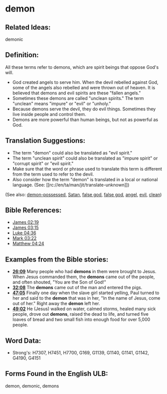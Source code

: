 # demon

## Related Ideas:

demonic

## Definition:

All these terms refer to demons, which are spirit beings that oppose God's will.

* God created angels to serve him. When the devil rebelled against God, some of the angels also rebelled and were thrown out of heaven. It is believed that demons and evil spirits are these "fallen angels."
* Sometimes these demons are called "unclean spirits." The term "unclean" means "impure" or "evil" or "unholy."
* Because demons serve the devil, they do evil things. Sometimes they live inside people and control them.
* Demons are more powerful than human beings, but not as powerful as God.

## Translation Suggestions:

* The term "demon" could also be translated as "evil spirit."
* The term "unclean spirit" could also be translated as "impure spirit" or "corrupt spirit" or "evil spirit."
* Make sure that the word or phrase used to translate this term is different from the term used to refer to the devil.
* Also consider how the term "demon" is translated in a local or national language. (See: [[rc://en/ta/man/jit/translate-unknown]])

(See also: [demon-possessed](../kt/demonpossessed.md), [Satan](../kt/satan.md), [false god](../kt/falsegod.md), [false god](../kt/falsegod.md), [angel](../kt/angel.md), [evil](../kt/evil.md), [clean](../kt/clean.md))

## Bible References:

* [James 02:19](rc://en/tn/help/jas/02/19)
* [James 03:15](rc://en/tn/help/jas/03/15)
* [Luke 04:36](rc://en/tn/help/luk/04/36)
* [Mark 03:22](rc://en/tn/help/mrk/03/22)
* [Matthew 04:24](rc://en/tn/help/mat/04/24)

## Examples from the Bible stories:

* __[26:09](rc://en/tn/help/obs/26/09)__ Many people who had __demons__ in them were brought to Jesus. When Jesus commanded them, the __demons__ came out of the people, and often shouted, "You are the Son of God!"
* __[32:08](rc://en/tn/help/obs/32/08)__ The __demons__ came out of the man and entered the pigs.
* __[47:05](rc://en/tn/help/obs/47/05)__ Finally one day when the slave girl started yelling, Paul turned to her and said to the __demon__ that was in her, "In the name of Jesus, come out of her." Right away the __demon__ left her.
* __[49:02](rc://en/tn/help/obs/49/02)__ He (Jesus) walked on water, calmed storms, healed many sick people, drove out __demons__, raised the dead to life, and turned five loaves of bread and two small fish into enough food for over 5,000 people.

## Word Data:

* Strong's: H7307, H7451, H7700, G169, G1139, G1140, G1141, G1142, G4190, G4151

## Forms Found in the English ULB:

demon, demonic, demons
